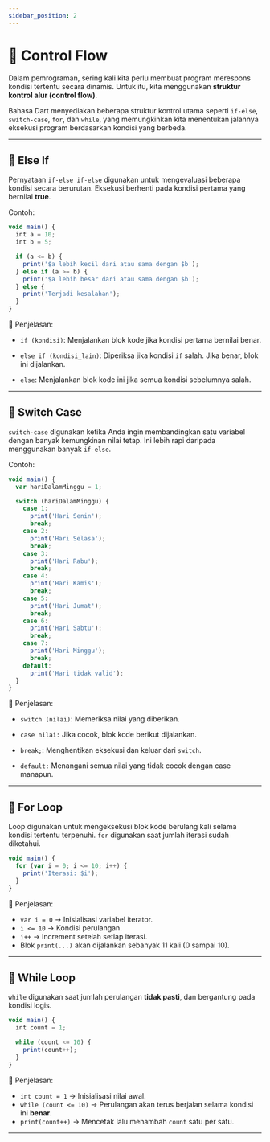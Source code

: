 ```yaml
---
sidebar_position: 2
---
```


# 🔁 Control Flow

Dalam pemrograman, sering kali kita perlu membuat program merespons kondisi tertentu secara dinamis. Untuk itu, kita menggunakan **struktur kontrol alur (control flow)**.

Bahasa Dart menyediakan beberapa struktur kontrol utama seperti `if-else`, `switch-case`, `for`, dan `while`, yang memungkinkan kita menentukan jalannya eksekusi program berdasarkan kondisi yang berbeda.

---

## 🔀 Else If

Pernyataan `if-else if-else` digunakan untuk mengevaluasi beberapa kondisi secara berurutan. Eksekusi berhenti pada kondisi pertama yang bernilai **true**.

Contoh:
```jsx
void main() {
  int a = 10;
  int b = 5;

  if (a <= b) {
    print('$a lebih kecil dari atau sama dengan $b');
  } else if (a >= b) {
    print('$a lebih besar dari atau sama dengan $b');
  } else {
    print('Terjadi kesalahan');
  }
}
````

📘 Penjelasan:

* `if (kondisi)`:
  Menjalankan blok kode jika kondisi pertama bernilai benar.

* `else if (kondisi_lain)`:
  Diperiksa jika kondisi `if` salah. Jika benar, blok ini dijalankan.

* `else`:
  Menjalankan blok kode ini jika semua kondisi sebelumnya salah.

---

## 🔁 Switch Case

`switch-case` digunakan ketika Anda ingin membandingkan satu variabel dengan banyak kemungkinan nilai tetap. Ini lebih rapi daripada menggunakan banyak `if-else`.

Contoh:

```jsx
void main() {
  var hariDalamMinggu = 1;

  switch (hariDalamMinggu) {
    case 1:
      print('Hari Senin');
      break;
    case 2:
      print('Hari Selasa');
      break;
    case 3:
      print('Hari Rabu');
      break;
    case 4:
      print('Hari Kamis');
      break;
    case 5:
      print('Hari Jumat');
      break;
    case 6:
      print('Hari Sabtu');
      break;
    case 7:
      print('Hari Minggu');
      break;
    default:
      print('Hari tidak valid');
  }
}
```

📘 Penjelasan:

* `switch (nilai)`:
  Memeriksa nilai yang diberikan.

* `case nilai:`
  Jika cocok, blok kode berikut dijalankan.

* `break;`:
  Menghentikan eksekusi dan keluar dari `switch`.

* `default:`
  Menangani semua nilai yang tidak cocok dengan case manapun.

---

## 🔂 For Loop

 Loop digunakan untuk mengeksekusi blok kode berulang kali selama kondisi tertentu terpenuhi.
 `for` digunakan saat jumlah iterasi sudah diketahui.

```jsx
void main() {
  for (var i = 0; i <= 10; i++) {
    print('Iterasi: $i');
  }
}
```

📘 Penjelasan:

* `var i = 0` → Inisialisasi variabel iterator.
* `i <= 10` → Kondisi perulangan.
* `i++` → Increment setelah setiap iterasi.
* Blok `print(...)` akan dijalankan sebanyak 11 kali (0 sampai 10).

---

## 🔁 While Loop

`while` digunakan saat jumlah perulangan **tidak pasti**, dan bergantung pada kondisi logis.

```jsx
void main() {
  int count = 1;

  while (count <= 10) {
    print(count++);
  }
}
```

📘 Penjelasan:

* `int count = 1` → Inisialisasi nilai awal.
* `while (count <= 10)` → Perulangan akan terus berjalan selama kondisi ini **benar**.
* `print(count++)` → Mencetak lalu menambah `count` satu per satu.

---